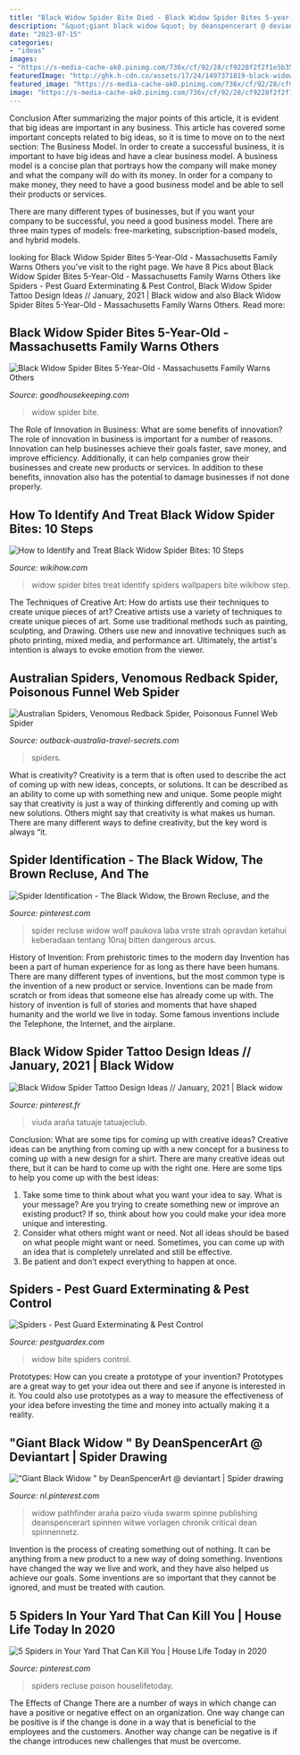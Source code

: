 ```yaml
---
title: "Black Widow Spider Bite Died - Black Widow Spider Bites 5-year-old"
description: "&quot;giant black widow &quot; by deanspencerart @ deviantart"
date: "2023-07-15"
categories:
- "ideas"
images:
- "https://s-media-cache-ak0.pinimg.com/736x/cf/92/28/cf9228f2f2f1e5b35875b29fec736ef8.jpg"
featuredImage: "http://ghk.h-cdn.co/assets/17/24/1497371819-black-widow-spider-bite.jpg"
featured_image: "https://s-media-cache-ak0.pinimg.com/736x/cf/92/28/cf9228f2f2f1e5b35875b29fec736ef8.jpg"
image: "https://s-media-cache-ak0.pinimg.com/736x/cf/92/28/cf9228f2f2f1e5b35875b29fec736ef8.jpg"
---
```



Conclusion
After summarizing the major points of this article, it is evident that big ideas are important in any business. This article has covered some important concepts related to big ideas, so it is time to move on to the next section: The Business Model.
In order to create a successful business, it is important to have big ideas and have a clear business model. A business model is a concise plan that portrays how the company will make money and what the company will do with its money. In order for a company to make money, they need to have a good business model and be able to sell their products or services. 

There are many different types of businesses, but if you want your company to be successful, you need a good business model. There are three main types of models: free-marketing, subscription-based models, and hybrid models.

	

		
looking for Black Widow Spider Bites 5-Year-Old - Massachusetts Family Warns Others you've visit to the right page. We have 8 Pics about Black Widow Spider Bites 5-Year-Old - Massachusetts Family Warns Others like Spiders - Pest Guard Exterminating &amp; Pest Control, Black Widow Spider Tattoo Design Ideas // January, 2021 | Black widow and also Black Widow Spider Bites 5-Year-Old - Massachusetts Family Warns Others. Read more:
		
    
## Black Widow Spider Bites 5-Year-Old - Massachusetts Family Warns Others

<img loading=lazy src="http://ghk.h-cdn.co/assets/17/24/1497371819-black-widow-spider-bite.jpg" onerror="this.onerror=null;this.src='https://tse1.mm.bing.net/th?id=OIP.Se7H1W-qpPR6xQ_Ovq1chwHaDt&amp;pid=15.1';" alt="Black Widow Spider Bites 5-Year-Old - Massachusetts Family Warns Others">

_Source: goodhousekeeping.com_

>widow spider bite. 

	

The Role of Innovation in Business: What are some benefits of innovation?
The role of innovation in business is important for a number of reasons. Innovation can help businesses achieve their goals faster, save money, and improve efficiency. Additionally, it can help companies grow their businesses and create new products or services. In addition to these benefits, innovation also has the potential to damage businesses if not done properly.

    
## How To Identify And Treat Black Widow Spider Bites: 10 Steps

<img loading=lazy src="http://www.wikihow.com/images/3/36/Identify-and-Treat-Black-Widow-Spider-Bites-Step-10-Version-3.jpg" onerror="this.onerror=null;this.src='https://tse2.mm.bing.net/th?id=OIP.aKoL9tZ6NvHHp1QSkZDA-wHaFj&amp;pid=15.1';" alt="How to Identify and Treat Black Widow Spider Bites: 10 Steps">

_Source: wikihow.com_

>widow spider bites treat identify spiders wallpapers bite wikihow step. 

	

The Techniques of Creative Art: How do artists use their techniques to create unique pieces of art?
Creative artists use a variety of techniques to create unique pieces of art. Some use traditional methods such as painting, sculpting, and Drawing. Others use new and innovative techniques such as photo printing, mixed media, and performance art. Ultimately, the artist's intention is always to evoke emotion from the viewer.

    
## Australian Spiders, Venomous Redback Spider, Poisonous Funnel Web Spider

<img loading=lazy src="https://www.outback-australia-travel-secrets.com/image-files/australian-spiders-redback2.jpg" onerror="this.onerror=null;this.src='https://tse4.mm.bing.net/th?id=OIP.wqHSgjxrwhsm2GRNe7W4hgHaEy&amp;pid=15.1';" alt="Australian Spiders, Venomous Redback Spider, Poisonous Funnel Web Spider">

_Source: outback-australia-travel-secrets.com_

>spiders. 

	

What is creativity?
Creativity is a term that is often used to describe the act of coming up with new ideas, concepts, or solutions. It can be described as an ability to come up with something new and unique. Some people might say that creativity is just a way of thinking differently and coming up with new solutions. Others might say that creativity is what makes us human. There are many different ways to define creativity, but the key word is always “it.

    
## Spider Identification - The Black Widow, The Brown Recluse, And The

<img loading=lazy src="https://s-media-cache-ak0.pinimg.com/736x/cf/92/28/cf9228f2f2f1e5b35875b29fec736ef8.jpg" onerror="this.onerror=null;this.src='https://tse3.mm.bing.net/th?id=OIP.hUc5eJVsPL9LZt_Fad6IAgHaDf&amp;pid=15.1';" alt="Spider Identification - The Black Widow, the Brown Recluse, and the">

_Source: pinterest.com_

>spider recluse widow wolf paukova laba vrste strah opravdan ketahui keberadaan tentang 10naj bitten dangerous arcus. 

	

History of Invention: From prehistoric times to the modern day
Invention has been a part of human experience for as long as there have been humans. There are many different types of inventions, but the most common type is the invention of a new product or service. Inventions can be made from scratch or from ideas that someone else has already come up with. The history of invention is full of stories and moments that have shaped humanity and the world we live in today. Some famous inventions include the Telephone, the Internet, and the airplane.

    
## Black Widow Spider Tattoo Design Ideas // January, 2021 | Black Widow

<img loading=lazy src="https://i.pinimg.com/736x/45/77/f7/4577f7d5a9dc52f136c1cdea2b7e076d.jpg" onerror="this.onerror=null;this.src='https://tse2.mm.bing.net/th?id=OIP.Wvcg1LTv3RTLZlpsRoApjQHaHa&amp;pid=15.1';" alt="Black Widow Spider Tattoo Design Ideas // January, 2021 | Black widow">

_Source: pinterest.fr_

>viuda araña tatuaje tatuajeclub. 

	

Conclusion: What are some tips for coming up with creative ideas?
Creative ideas can be anything from coming up with a new concept for a business to coming up with a new design for a shirt. There are many creative ideas out there, but it can be hard to come up with the right one. Here are some tips to help you come up with the best ideas: 
1) Take some time to think about what you want your idea to say. What is your message? Are you trying to create something new or improve an existing product? If so, think about how you could make your idea more unique and interesting. 
2) Consider what others might want or need. Not all ideas should be based on what people might want or need. Sometimes, you can come up with an idea that is completely unrelated and still be effective. 
3) Be patient and don’t expect everything to happen at once.

    
## Spiders - Pest Guard Exterminating &amp; Pest Control

<img loading=lazy src="http://www.pestguardex.com/uploads/1/0/2/4/10249859/9324735.jpg?366" onerror="this.onerror=null;this.src='https://tse3.mm.bing.net/th?id=OIP.y8Du4gv6qecGiCs8TDerIAHaFo&amp;pid=15.1';" alt="Spiders - Pest Guard Exterminating &amp; Pest Control">

_Source: pestguardex.com_

>widow bite spiders control. 

	

Prototypes: How can you create a prototype of your invention?
Prototypes are a great way to get your idea out there and see if anyone is interested in it. You could also use prototypes as a way to measure the effectiveness of your idea before investing the time and money into actually making it a reality.

    
## &quot;Giant Black Widow &quot; By DeanSpencerArt @ Deviantart | Spider Drawing

<img loading=lazy src="https://i.pinimg.com/originals/2e/66/0c/2e660cf905feb8410b721ed2d2fd49b6.jpg" onerror="this.onerror=null;this.src='https://tse4.mm.bing.net/th?id=OIP.NswbR3ZBbzyvICqNC7dXSwHaG5&amp;pid=15.1';" alt="&quot;Giant Black Widow &quot; by DeanSpencerArt @ deviantart | Spider drawing">

_Source: nl.pinterest.com_

>widow pathfinder araña paizo viuda swarm spinne publishing deanspencerart spinnen witwe vorlagen chronik critical dean spinnennetz. 

	

Invention is the process of creating something out of nothing. It can be anything from a new product to a new way of doing something. Inventions have changed the way we live and work, and they have also helped us achieve our goals. Some inventions are so important that they cannot be ignored, and must be treated with caution.

    
## 5 Spiders In Your Yard That Can Kill You | House Life Today In 2020

<img loading=lazy src="https://i.pinimg.com/736x/f3/ab/54/f3ab548b2a4fe43975e81877858846a3.jpg" onerror="this.onerror=null;this.src='https://tse2.mm.bing.net/th?id=OIP.gQfDRRKOWdFld6G8wUM1RwHaEj&amp;pid=15.1';" alt="5 Spiders in Your Yard That Can Kill You | House Life Today in 2020">

_Source: pinterest.com_

>spiders recluse poison houselifetoday. 

	

The Effects of Change
There are a number of ways in which change can have a positive or negative effect on an organization. One way change can be positive is if the change is done in a way that is beneficial to the employees and the customers. Another way change can be negative is if the change introduces new challenges that must be overcome.

